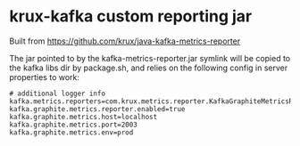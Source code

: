krux-kafka custom reporting jar
===============================

Built from https://github.com/krux/java-kafka-metrics-reporter

The jar pointed to by the kafka-metrics-reporter.jar symlink will
be copied to the kafka libs dir by package.sh, and relies on the
following config in server properties to work:

```
# additional logger info
kafka.metrics.reporters=com.krux.metrics.reporter.KafkaGraphiteMetricsReporter
kafka.graphite.metrics.reporter.enabled=true
kafka.graphite.metrics.host=localhost
kafka.graphite.metrics.port=2003
kafka.graphite.metrics.env=prod
```





